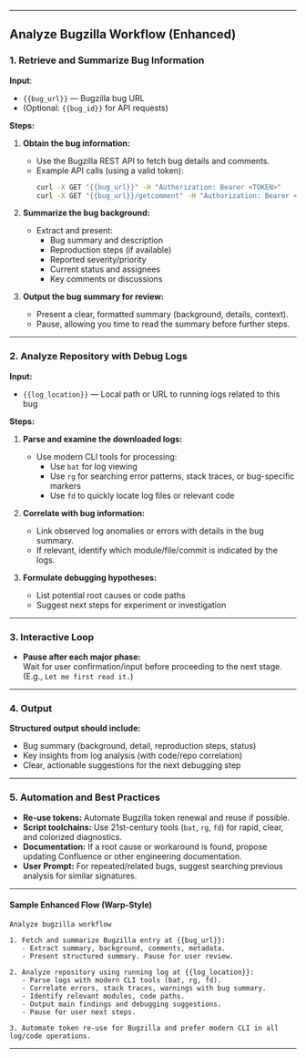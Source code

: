 ***

## Analyze Bugzilla Workflow (Enhanced)

### 1. Retrieve and Summarize Bug Information

**Input**:
- `{{bug_url}}` — Bugzilla bug URL
- (Optional: `{{bug_id}}` for API requests)

**Steps:**
1. **Obtain the bug information:**
    - Use the Bugzilla REST API to fetch bug details and comments.
    - Example API calls (using a valid token):
      ```sh
      curl -X GET "{{bug_url}}" -H "Authorization: Bearer <TOKEN>"
      curl -X GET "{{bug_url}}/getcomment" -H "Authorization: Bearer <TOKEN>"
      ```
2. **Summarize the bug background:**
    - Extract and present:
        - Bug summary and description
        - Reproduction steps (if available)
        - Reported severity/priority
        - Current status and assignees
        - Key comments or discussions

3. **Output the bug summary for review:**
    - Present a clear, formatted summary (background, details, context).
    - Pause, allowing you time to read the summary before further steps.

***

### 2. Analyze Repository with Debug Logs

**Input:**
- `{{log_location}}` — Local path or URL to running logs related to this bug

**Steps:**
1. **Parse and examine the downloaded logs:**
    - Use modern CLI tools for processing:
        - Use `bat` for log viewing
        - Use `rg` for searching error patterns, stack traces, or bug-specific markers
        - Use `fd` to quickly locate log files or relevant code

2. **Correlate with bug information:**
    - Link observed log anomalies or errors with details in the bug summary.
    - If relevant, identify which module/file/commit is indicated by the logs.

3. **Formulate debugging hypotheses:**
    - List potential root causes or code paths
    - Suggest next steps for experiment or investigation

***

### 3. Interactive Loop

- **Pause after each major phase:**  
  Wait for user confirmation/input before proceeding to the next stage.  
  (E.g., `Let me first read it.`)

***

### 4. Output

**Structured output should include:**
- Bug summary (background, detail, reproduction steps, status)
- Key insights from log analysis (with code/repo correlation)
- Clear, actionable suggestions for the next debugging step

***

### 5. Automation and Best Practices

- **Re-use tokens:** Automate Bugzilla token renewal and reuse if possible.
- **Script toolchains:** Use 21st-century tools (`bat`, `rg`, `fd`) for rapid, clear, and colorized diagnostics.
- **Documentation:** If a root cause or workaround is found, propose updating Confluence or other engineering documentation.
- **User Prompt:** For repeated/related bugs, suggest searching previous analysis for similar signatures.

***

#### Sample Enhanced Flow (Warp-Style)

```
Analyze bugzilla workflow

1. Fetch and summarize Bugzilla entry at {{bug_url}}:
   - Extract summary, background, comments, metadata.
   - Present structured summary. Pause for user review.

2. Analyze repository using running log at {{log_location}}:
   - Parse logs with modern CLI tools (bat, rg, fd).
   - Correlate errors, stack traces, warnings with bug summary.
   - Identify relevant modules, code paths.
   - Output main findings and debugging suggestions.
   - Pause for user next steps.

3. Automate token re-use for Bugzilla and prefer modern CLI in all log/code operations.
```

***